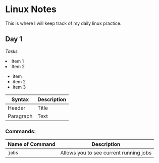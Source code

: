 # Linux Notes
This is where I will keep track of my daily linux practice.

## Day 1
*Tasks*
<li>Item 1</li>
<li>Item 2</li>

- item
- item 2
- item 3


| Syntax | Description |
| ----------- | ----------- |
| Header | Title |
| Paragraph | Text |

### **Commands:**
| Name of Command | Description |
| ----------- | ----------- |
| `jobs` | Allows you to see current running jobs |

